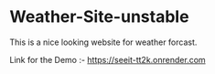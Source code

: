 # Weather-Site-unstable

This is a nice looking website for weather forcast.

Link for the Demo :-
https://seeit-tt2k.onrender.com


